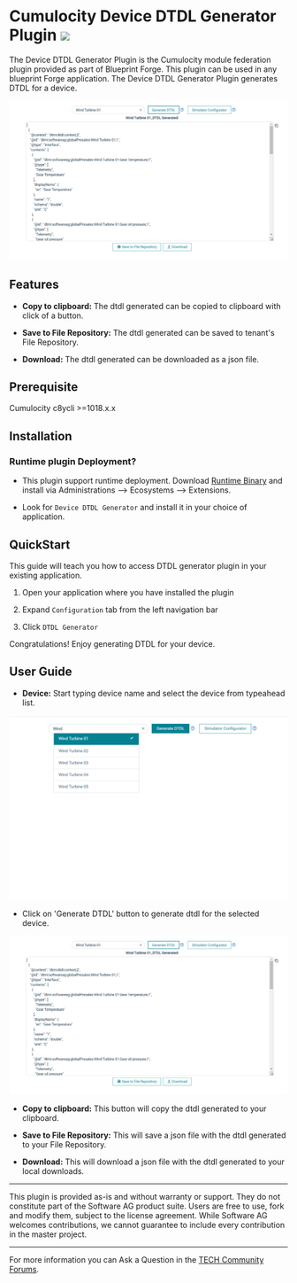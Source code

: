 # Cumulocity Device DTDL Generator Plugin [<img width="35" src="https://user-images.githubusercontent.com/32765455/211497905-561e9197-18b9-43d5-a023-071d3635f4eb.png"/>](https://github.com/SoftwareAG/cumulocity-smart-echart-widget-plugin/releases/download/1.0.2/sag-ps-pkg-smart-echart-1.0.2.zip)

The Device DTDL Generator Plugin is the Cumulocity module federation plugin provided as part of Blueprint Forge. This plugin can be used in any blueprint Forge application.
The Device DTDL Generator Plugin generates DTDL for a device.

<kbd>![DTDL plugin Image](assets/dtdlWidget.png)</kbd>

## Features

*  **Copy to clipboard:** The dtdl generated can be copied to clipboard with click of a button.

*  **Save to File Repository:** The dtdl generated can be saved to tenant's File Repository.

*  **Download:** The dtdl generated can be downloaded as a json file.

## Prerequisite
   Cumulocity c8ycli >=1018.x.x
   
## Installation

### Runtime plugin Deployment?

* This plugin support runtime deployment. Download [Runtime Binary](https://github.com/SoftwareAG/cumulocity-smart-echart-widget-plugin/releases/download/1.0.2/sag-ps-pkg-smart-echart-1.0.2.zip) and install via Administrations --> Ecosystems --> Extensions.

* Look for `Device DTDL Generator` and install it in your choice of application.

## QuickStart

This guide will teach you how to access DTDL generator plugin in your existing application.

1. Open your application where you have installed the plugin

2. Expand `Configuration` tab from the left navigation bar

3. Click `DTDL Generator`

Congratulations! Enjoy generating DTDL for your device.

## User Guide

-   **Device:** Start typing device name and select the device from typeahead list.

<kbd>![Select Device Image](assets/selectDevice.png)</kbd>

-   Click on 'Generate DTDL' button to generate dtdl for the selected device.

<kbd>![DTDL plugin Image](assets/dtdlWidget.png)</kbd>

-   **Copy to clipboard:** This button will copy the dtdl generated to your clipboard.

-   **Save to File Repository:** This will save a json file with the dtdl generated to your File Repository.

-   **Download:** This will download a json file with the dtdl generated to your local downloads.

------------------------------

This plugin is provided as-is and without warranty or support. They do not constitute part of the Software AG product suite. Users are free to use, fork and modify them, subject to the license agreement. While Software AG welcomes contributions, we cannot guarantee to include every contribution in the master project.
_____________________
For more information you can Ask a Question in the [TECH Community Forums](https://tech.forums.softwareag.com/tag/Cumulocity-IoT).
